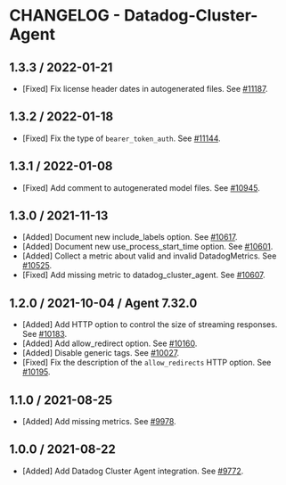 # CHANGELOG - Datadog-Cluster-Agent

## 1.3.3 / 2022-01-21

* [Fixed] Fix license header dates in autogenerated files. See [#11187](https://github.com/DataDog/integrations-core/pull/11187).

## 1.3.2 / 2022-01-18

* [Fixed] Fix the type of `bearer_token_auth`. See [#11144](https://github.com/DataDog/integrations-core/pull/11144).

## 1.3.1 / 2022-01-08

* [Fixed] Add comment to autogenerated model files. See [#10945](https://github.com/DataDog/integrations-core/pull/10945).

## 1.3.0 / 2021-11-13

* [Added] Document new include_labels option. See [#10617](https://github.com/DataDog/integrations-core/pull/10617).
* [Added] Document new use_process_start_time option. See [#10601](https://github.com/DataDog/integrations-core/pull/10601).
* [Added] Collect a metric about valid and invalid DatadogMetrics. See [#10525](https://github.com/DataDog/integrations-core/pull/10525).
* [Fixed] Add missing metric to datadog_cluster_agent. See [#10607](https://github.com/DataDog/integrations-core/pull/10607).

## 1.2.0 / 2021-10-04 / Agent 7.32.0

* [Added] Add HTTP option to control the size of streaming responses. See [#10183](https://github.com/DataDog/integrations-core/pull/10183).
* [Added] Add allow_redirect option. See [#10160](https://github.com/DataDog/integrations-core/pull/10160).
* [Added] Disable generic tags. See [#10027](https://github.com/DataDog/integrations-core/pull/10027).
* [Fixed] Fix the description of the `allow_redirects` HTTP option. See [#10195](https://github.com/DataDog/integrations-core/pull/10195).

## 1.1.0 / 2021-08-25

* [Added] Add missing metrics. See [#9978](https://github.com/DataDog/integrations-core/pull/9978).

## 1.0.0 / 2021-08-22

* [Added] Add Datadog Cluster Agent integration. See [#9772](https://github.com/DataDog/integrations-core/pull/9772).

